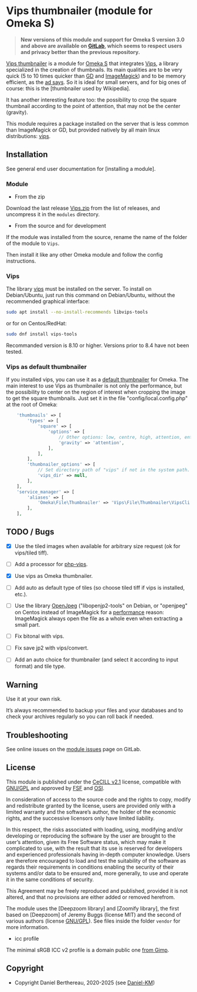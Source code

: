 Vips thumbnailer (module for Omeka S)
=====================================

> __New versions of this module and support for Omeka S version 3.0 and above
> are available on [GitLab], which seems to respect users and privacy better
> than the previous repository.__


[Vips thumbnailer] is a module for [Omeka S] that integrates [Vips], a library
specialized in the creation of thumbnails. Its main qualities are to be very
quick (5 to 10 times quicker than [GD] and [ImageMagick]) and to be memory
efficient, as the [ad says]. So it is ideal for small servers, and for big ones
of course: this is the [thumbnailer used by Wikipedia].

It has another interesting feature too: the possibility to crop the square
thumbnail according to the point of attention, that may not be the center
(gravity).

This module requires a package installed on the server that is less common than
ImageMagick or GD, but provided natively by all main linux distributions: [vips].


Installation
------------

See general end user documentation for [installing a module].

### Module

* From the zip

Download the last release [Vips.zip] from the list of releases, and uncompress
it in the `modules` directory.

* From the source and for development

If the module was installed from the source, rename the name of the folder of
the module to `Vips`.

Then install it like any other Omeka module and follow the config instructions.

### Vips

The library [vips] must be installed on the server. To install on Debian/Ubuntu,
just run this command on Debian/Ubuntu, without the recommended graphical
interface:

```sh
sudo apt install --no-install-recommends libvips-tools
```

or for on Centos/RedHat:

```sh
sudo dnf install vips-tools
```

Recommanded version is 8.10 or higher. Versions prior to 8.4 have not been
tested.


### Vips as default thumbnailer

If you installed vips, you can use it as a [default thumbnailer] for Omeka. The
main interest to use Vips as thumbnailer is not only the performance, but the
possibility to center on the region of interest when cropping the image to get
the square thumbnails. Just set it in the file "config/local.config.php" at the
root of Omeka:

```php
    'thumbnails' => [
        'types' => [
            'square' => [
                'options' => [
                    // Other options: low, centre, high, attention, entropy, depending on version of vips.
                    'gravity' => 'attention',
                ],
            ],
        ],
        'thumbnailer_options' => [
            // Set directory path of "vips" if not in the system path.
            'vips_dir' => null,
        ],
    ],
    'service_manager' => [
        'aliases' => [
            'Omeka\File\Thumbnailer' => 'Vips\File\Thumbnailer\VipsCli',
        ],
    ],
```


TODO / Bugs
-----------

- [x] Use the tiled images when available for arbitrary size request (ok for vips/tiled tiff).
- [ ] Add a processor for [php-vips].
- [x] Use vips as Omeka thumbnailer.
- [ ] Add auto as default type of tiles (so choose tiled tiff if vips is installed, etc.).
- [ ] Use the library [OpenJpeg] ("libopenjp2-tools" on Debian, or "openjpeg" on Centos instead of ImageMagick for a [performance] reason: ImageMagick always open the file as a whole even when extracting a small part.
- [ ] Fix bitonal with vips.
- [ ] Fix save jp2 with vips/convert.
- [ ] Add an auto choice for thumbnailer (and select it according to input format) and tile type.


Warning
-------

Use it at your own risk.

It’s always recommended to backup your files and your databases and to check
your archives regularly so you can roll back if needed.


Troubleshooting
---------------

See online issues on the [module issues] page on GitLab.


License
-------

This module is published under the [CeCILL v2.1] license, compatible with
[GNU/GPL] and approved by [FSF] and [OSI].

In consideration of access to the source code and the rights to copy, modify and
redistribute granted by the license, users are provided only with a limited
warranty and the software’s author, the holder of the economic rights, and the
successive licensors only have limited liability.

In this respect, the risks associated with loading, using, modifying and/or
developing or reproducing the software by the user are brought to the user’s
attention, given its Free Software status, which may make it complicated to use,
with the result that its use is reserved for developers and experienced
professionals having in-depth computer knowledge. Users are therefore encouraged
to load and test the suitability of the software as regards their requirements
in conditions enabling the security of their systems and/or data to be ensured
and, more generally, to use and operate it in the same conditions of security.

This Agreement may be freely reproduced and published, provided it is not
altered, and that no provisions are either added or removed herefrom.

The module uses the [Deepzoom library] and [Zoomify library], the first based on
[Deepzoom] of Jeremy Buggs (license MIT) and the second of various authors
(license [GNU/GPL]). See files inside the folder `vendor` for more information.

* icc profile

The minimal sRGB ICC v2 profile is a domain public one [from Gimp].


Copyright
---------

* Copyright Daniel Berthereau, 2020-2025 (see [Daniel-KM])


[Vips thumbnailer]: https://gitlab.com/Daniel-KM/Omeka-S-module-Vips
[Omeka S]: https://omeka.org/s
[ad says]: https://github.com/libvips/libvips/wiki/Speed-and-memory-use
[vips]: https://libvips.github.io/libvips
[GD]: https://secure.php.net/manual/en/book.image.php
[ImageMagick]: https://www.imagemagick.org
[php-vips]: https://github.com/libvips/php-vips
[Vips.zip]: https://gitlab.com/Daniel-KM/Omeka-S-module-Vips/-/releases
[default thumbnailer]: https://omeka.org/s/docs/user-manual/configuration/#thumbnails
[OpenJpeg]: https://github.com/uclouvain/openjpeg
[performance]: https://cantaloupe-project.github.io/manual/4.0/images.html
[libvips]: https://libvips.github.io/libvips
[module issues]: https://gitlab.com/Daniel-KM/Omeka-S-module-Vips/-/issues
[CeCILL v2.1]: https://www.cecill.info/licences/Licence_CeCILL_V2.1-en.html
[GNU/GPL]: https://www.gnu.org/licenses/gpl-3.0.html
[FSF]: https://www.fsf.org
[OSI]: http://opensource.org
[from Gimp]: https://pippin.gimp.org/sRGBz
[Universal Viewer plugin for Omeka Classic]: https://gitlab.com/Daniel-KM/Omeka-plugin-UniversalViewer
[GitLab]: https://gitlab.com/Daniel-KM
[Daniel-KM]: https://gitlab.com/Daniel-KM "Daniel Berthereau"
